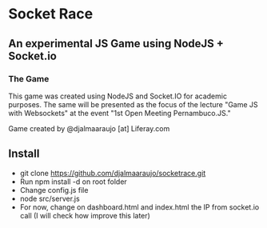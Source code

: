 # Socket Race

## An experimental JS Game using NodeJS + Socket.io

### The Game
This game was created using NodeJS and Socket.IO for academic purposes. The same will be presented as the focus of the lecture "Game JS with Websockets" at the event "1st Open Meeting Pernambuco.JS."

Game created by @djalmaaraujo [at] Liferay.com

## Install
* git clone https://github.com/djalmaaraujo/socketrace.git
* Run npm install -d on root folder
* Change config.js file
* node src/server.js
* For now, change on dashboard.html and index.html the IP from socket.io call (I will check how improve this later)


